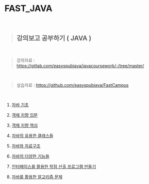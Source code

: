 # FAST_JAVA

<br/>

> ## **강의보고 공부하기 ( JAVA )**

<br/>

> 강의자료 : https://gitlab.com/easyspubjava/javacoursework/-/tree/master/

<br/>

> 실습자료 : https://github.com/easyspubjava/FastCampus

<br/>

1. [자바 기초](https://github.com/Kuah0/FAST_JAVA/tree/master/Chapter01)

2. [객체 지향 입문](https://github.com/Kuah0/FAST_JAVA/tree/master/Chapter02)

3. [객체 지향 핵심](https://github.com/Kuah0/FAST_JAVA/tree/master/Chapter03)

4. [자바의 유용한 클래스들](https://github.com/Kuah0/FAST_JAVA/tree/master/Chapter04)

5. [자바와 자료구조](https://github.com/Kuah0/FAST_JAVA/tree/master/Chapter05)

6. [자바의 다양한 기능들]()

7. [인터페이스를 활용한 학점 산출 프로그램 만들기]()

8. [자바를 활용한 알고리즘 문제]()
